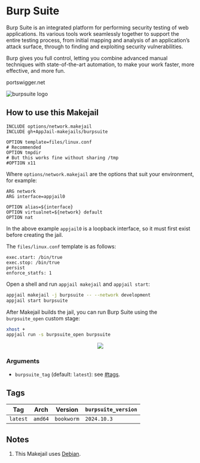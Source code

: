 # Burp Suite

Burp Suite is an integrated platform for performing security testing of web applications. Its various tools work seamlessly together to support the entire testing process, from initial mapping and analysis of an application’s attack surface, through to finding and exploiting security vulnerabilities.

Burp gives you full control, letting you combine advanced manual techniques with state-of-the-art automation, to make your work faster, more effective, and more fun.

portswigger.net

![burpsuite logo](https://i.ibb.co/cvvB9qJ/burpsuite.png)

## How to use this Makejail

```
INCLUDE options/network.makejail
INCLUDE gh+AppJail-makejails/burpsuite

OPTION template=files/linux.conf
# Recommended
OPTION tmpdir
# But this works fine without sharing /tmp
#OPTION x11
```

Where `options/network.makejail` are the options that suit your environment, for example:

```
ARG network
ARG interface=appjail0

OPTION alias=${interface}
OPTION virtualnet=${network} default
OPTION nat
```

In the above example `appjail0` is a loopback interface, so it must first exist before creating the jail.

The `files/linux.conf` template is as follows:

```
exec.start: /bin/true
exec.stop: /bin/true
persist
enforce_statfs: 1
```

Open a shell and run `appjail makejail` and `appjail start`:

```sh
appjail makejail -j burpsuite -- --network development
appjail start burpsuite
```

After Makejail builds the jail, you can run Burp Suite using the `burpsuite_open` custom stage:

```sh
xhost +
appjail run -s burpsuite_open burpsuite
```

<p align="center">
    <img src="https://i.imgur.com/yl645zm.png" />
</p>

### Arguments

* `burpsuite_tag` (default: `latest`): see [#tags](#tags).

## Tags

| Tag      | Arch    | Version    | `burpsuite_version` |
| -------- | ------- | ---------- | ------------------- |
| `latest` | `amd64` | `bookworm` |      `2024.10.3`    |

## Notes

1. This Makejail uses [Debian](https://github.com/AppJail-makejails/debian).
